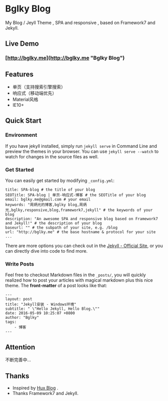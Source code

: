 # Bglky Blog
My Blog / Jeyll Theme , SPA and responsive , based on Framework7 and Jekyll.

## Live Demo
### [http://bglky.me](http://bglky.me "Bglky Blog")

## Features
- 单页（支持搜索引擎搜索）
- 响应式（移动端优先）
- Material风格
- IE10+

## Quick Start
### Environment
If you have jekyll installed, simply run `jekyll serve` in Command Line
and preview the themes in your browser. You can use `jekyll serve --watch` to watch for changes in the source files as well.
### Get Started
You can easily get started by modifying `_config.yml`:

```
title: SPA-blog # the title of your blog
SEOTitle: SPA-blog | 单页-响应式-博客 # the SEOTitle of your blog
email: bglky.me@gmail.com # your email
keywords: "周炳光的博客,bglky blog,周炳光,bglky,responsive,blog,framework7,jekyll" # the keywords of your blog
description: "An awesome SPA and responsive blog based on Framework7 and Jekyll!" # the description of your blog
baseurl: "" # the subpath of your site, e.g. /blog
url: "http://bglky.me" # the base hostname & protocol for your site
...

```

There are more options you can check out in the [Jekyll - Official Site](http://jekyllrb.com/), or you can directly dive into code to find more.

### Write Posts
Feel free to checkout Markdown files in the `_posts/`, you will quickly realized how to post your articles with magical markdown plus this nice theme.
The **front-matter** of a post looks like that:

```
---
layout: post
title: "Jekyll安装 - Windows环境"
subtitle: " \"Hello Jekyll, Hello Blog.\""
date: 2016-05-09 10:25:07 +0800
author: "Bglky"
tags:
    - 博客
---

```

## Attention
不断完善中...

## Thanks
- Inspired by [Hux Blog](https://github.com/Huxpro/huxpro.github.io "Hux Blog") .
- Thanks Framework7 and Jekyll.